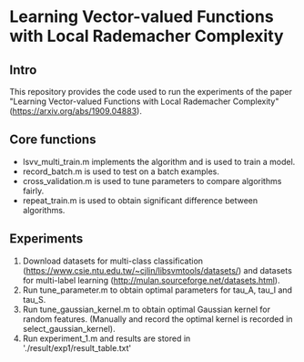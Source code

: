 # Learning Vector-valued Functions with Local Rademacher Complexity
## Intro
This repository provides the code used to run the experiments of the paper "Learning Vector-valued Functions with Local Rademacher Complexity" (https://arxiv.org/abs/1909.04883).
## Core functions
- lsvv_multi_train.m implements the algorithm and is used to train a model.
- record_batch.m is used to test on a batch examples.
- cross_validation.m is used to tune parameters to compare algorithms fairly.
- repeat_train.m is used to obtain significant difference between algorithms.
## Experiments
1. Download datasets for multi-class classification (https://www.csie.ntu.edu.tw/~cjlin/libsvmtools/datasets/) and datasets for multi-label learning (http://mulan.sourceforge.net/datasets.html).
2. Run tune_parameter.m to obtain optimal parameters for tau_A, tau_I and tau_S.
3. Run tune_gaussian_kernel.m to obtain optimal Gaussian kernel for random features. (Manually and record the optimal kernel is recorded in select_gaussian_kernel).
4. Run experiment_1.m and results are stored in './result/exp1/result_table.txt'